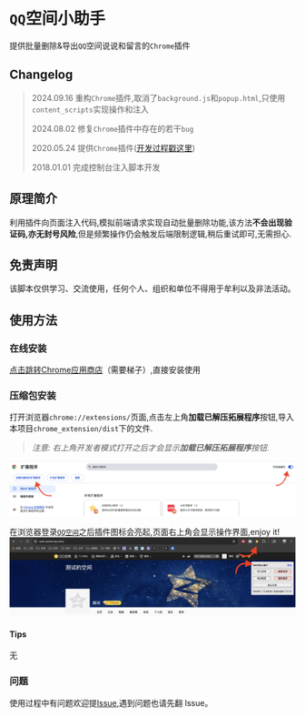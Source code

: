 # `QQ`空间小助手

提供批量删除&导出`QQ`空间说说和留言的`Chrome`插件

## Changelog

> 2024.09.16 重构`Chrome`插件,取消了`background.js`和`popup.html`,只使用`content_scripts`实现操作和注入
>
> 2024.08.02 修复`Chrome`插件中存在的若干`bug`
>
> 2020.05.24 提供`Chrome`插件([开发过程戳这里](https://segmentfault.com/a/1190000039297715))
>
> 2018.01.01 完成控制台注入脚本开发

## 原理简介

利用插件向页面注入代码,模拟前端请求实现自动批量删除功能,该方法**不会出现验证码,亦无封号风险**,但是频繁操作仍会触发后端限制逻辑,稍后重试即可,无需担心.

## 免责声明

该脚本仅供学习、交流使用，任何个人、组织和单位不得用于牟利以及非法活动。

## 使用方法
### 在线安装
[点击跳转Chrome应用商店](https://chromewebstore.google.com/detail/mkhimggaddbefdnnepibldfgfghnfgbd?utm_source=item-share-cb)（需要梯子）,直接安装使用

### 压缩包安装
打开浏览器`chrome://extensions/`页面,点击左上角**加载已解压拓展程序**按钮,导入本项目`chrome_extension/dist`下的文件.

> _注意: 右上角开发者模式打开之后才会显示**加载已解压拓展程序**按钮_.

![页面截图](./readme_img/截屏2024-09-17%2019.12.36.png)

在浏览器登录[`QQ空间`](https://qzone.qq.com/)之后插件图标会亮起,页面右上角会显示操作界面,enjoy it!
![页面截图](./readme_img/截屏2024-09-16%2020.51.09.png)

#### Tips

无

### 问题

使用过程中有问题欢迎提[Issue](https://github.com/aqiongbei/qzone_helper/issues),遇到问题也请先翻 Issue。
